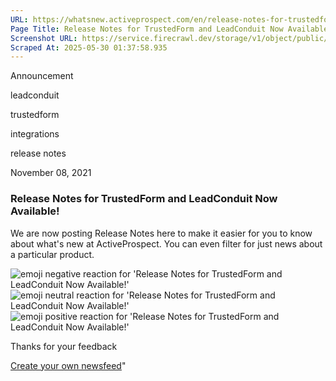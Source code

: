 ```yaml
---
URL: https://whatsnew.activeprospect.com/en/release-notes-for-trustedform-and-leadconduit-now-available
Page Title: Release Notes for TrustedForm and LeadConduit Now Available!
Screenshot URL: https://service.firecrawl.dev/storage/v1/object/public/media/screenshot-d3c5d526-af01-4aab-89e5-a6bcbd571546.png
Scraped At: 2025-05-30 01:37:58.935
---
```

Announcement






leadconduit





trustedform





integrations





release notes



November 08, 2021

### Release Notes for TrustedForm and LeadConduit Now Available!

We are now posting Release Notes here to make it easier for you to know about what's new at ActiveProspect. You can even filter for just news about a particular product.

![emoji negative reaction for 'Release Notes for TrustedForm and LeadConduit Now Available!'](https://app.getbeamer.com/images/emojiNeg.svg)![emoji neutral reaction for 'Release Notes for TrustedForm and LeadConduit Now Available!'](https://app.getbeamer.com/images/emojiNeut.svg)![emoji positive reaction for 'Release Notes for TrustedForm and LeadConduit Now Available!'](https://app.getbeamer.com/images/emojiPos.svg)

Thanks for your feedback

[Create your own newsfeed](https://www.getbeamer.com/?ref=watermark_MErKJCnu12412_public&company=ActiveProspect&watermarkRef=create&utm_term=MErKJCnu12412&utm_content=ActiveProspect&utm_source=standalone&utm_medium=footer&utm_campaign=create)"

